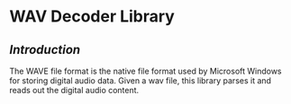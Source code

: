 # WAV Decoder Library

## _Introduction_

The WAVE file format is the native file format used by Microsoft Windows for storing digital audio data.
Given a wav file, this library parses it and reads out the digital audio content.
